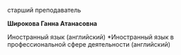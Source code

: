 старший преподаватель



**Широкова Ганна Атанасовна**

Иностранный язык (английский)
	*Иностранный язык в профессиональной сфере деятельности (английский)